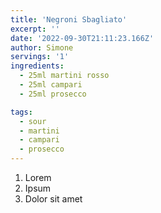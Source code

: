 ```yaml
---
title: 'Negroni Sbagliato'
excerpt: ''
date: '2022-09-30T21:11:23.166Z'
author: Simone
servings: '1'
ingredients:
  - 25ml martini rosso
  - 25ml campari
  - 25ml prosecco

tags:
  - sour
  - martini
  - campari
  - prosecco
---
```


1. Lorem
1. Ipsum
1. Dolor sit amet
